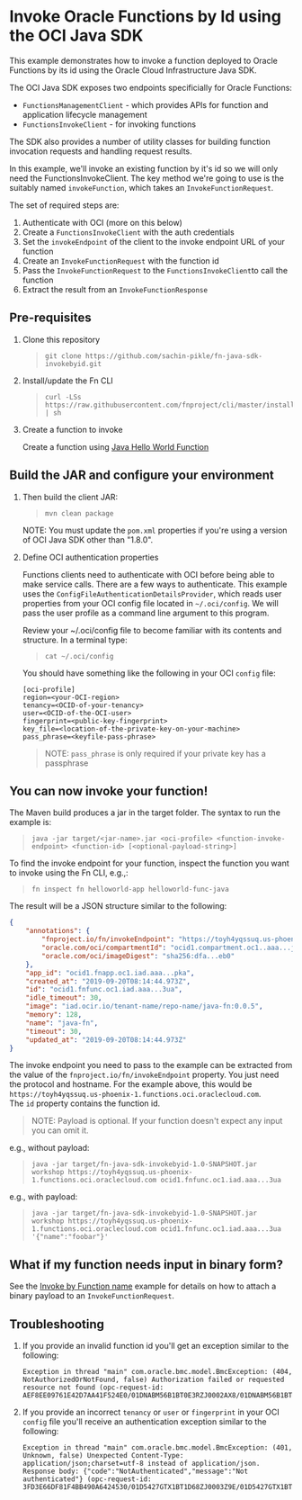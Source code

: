 # Invoke Oracle Functions by Id using the OCI Java SDK

This example demonstrates how to invoke a function deployed to Oracle Functions
by its id using the Oracle Cloud Infrastructure Java SDK.

The OCI Java SDK exposes two endpoints specificially for Oracle Functions:

- `FunctionsManagementClient` - which provides APIs for function and application
  lifecycle management
- `FunctionsInvokeClient` - for invoking functions

The SDK also provides a number of utility classes for building function
invocation requests and handling request results.

In this example, we'll invoke an existing function by it's id so we will only 
need the FunctionsInvokeClient. The key method we're going to use is the
suitably named `invokeFunction`, which takes an `InvokeFunctionRequest`.

The set of required steps are:

1. Authenticate with OCI (more on this below)
2. Create a `FunctionsInvokeClient` with the auth credentials
3. Set the `invokeEndpoint` of the client to the invoke endpoint URL of your 
function
4. Create an `InvokeFunctionRequest` with the function id
5. Pass the `InvokeFunctionRequest` to the `FunctionsInvokeClient`to call the
 function
6. Extract the result from an `InvokeFunctionResponse`


## Pre-requisites

1. Clone this repository

   >```
   >git clone https://github.com/sachin-pikle/fn-java-sdk-invokebyid.git
   >```

2. Install/update the Fn CLI

   >```
   >curl -LSs https://raw.githubusercontent.com/fnproject/cli/master/install | sh
   >```

3. Create a function to invoke

   Create a function using [Java Hello World
   Function](https://github.com/abhirockzz/oracle-functions-hello-worlds/blob/master/java-hello-world.md)

## Build the JAR and configure your environment

1. Then build the client JAR:

   >```
   >mvn clean package
   >```

   NOTE: You must update the `pom.xml` properties if you're using a version
   of OCI Java SDK other than "1.8.0".

2. Define OCI authentication properties

   Functions clients need to authenticate with OCI before being able to make
   service calls. There are a few ways to authenticate. This example uses the
   `ConfigFileAuthenticationDetailsProvider`, which reads user properties from
   your OCI config file located in `~/.oci/config`. We will pass the user 
   profile as a command line argument to this program.
    
   Review your ~/.oci/config file to become familiar with its contents and 
   structure. In a terminal type:
    
   >```
   > cat ~/.oci/config
   >```
   
   You should have something like the following in your OCI `config` file:

   ```shell
   [oci-profile]
   region=<your-OCI-region>
   tenancy=<OCID-of-your-tenancy>
   user=<OCID-of-the-OCI-user>
   fingerprint=<public-key-fingerprint>
   key_file=<location-of-the-private-key-on-your-machine>
   pass_phrase=<keyfile-pass-phrase>
   ```

   > NOTE: `pass_phrase` is only required if your private key has a passphrase

## You can now invoke your function!

The Maven build produces a jar in the target folder. The syntax to run the
example is:

>`java -jar target/<jar-name>.jar <oci-profile> <function-invoke-endpoint>
> <function-id> [<optional-payload-string>]`

To find the invoke endpoint for your function, inspect the function you want
 to invoke using the Fn CLI, e.g.,:

>```
>fn inspect fn helloworld-app helloworld-func-java
>```

The result will be a JSON structure similar to the following:

```JSON
{
	"annotations": {
		"fnproject.io/fn/invokeEndpoint": "https://toyh4yqssuq.us-phoenix-1.functions.oci.oraclecloud.com/20181201/functions/ocid1.fnfunc.oc1.iad.aaa...3ua/actions/invoke",
		"oracle.com/oci/compartmentId": "ocid1.compartment.oc1..aaa...jia",
		"oracle.com/oci/imageDigest": "sha256:dfa...eb0"
	},
	"app_id": "ocid1.fnapp.oc1.iad.aaa...pka",
	"created_at": "2019-09-20T08:14:44.973Z",
	"id": "ocid1.fnfunc.oc1.iad.aaa...3ua",
	"idle_timeout": 30,
	"image": "iad.ocir.io/tenant-name/repo-name/java-fn:0.0.5",
	"memory": 128,
	"name": "java-fn",
	"timeout": 30,
	"updated_at": "2019-09-20T08:14:44.973Z"
}

```

The invoke endpoint you need to pass to the example can be extracted from the 
value of the `fnproject.io/fn/invokeEndpoint` property. You just need the
protocol and hostname. For the example above, this would be 
`https://toyh4yqssuq.us-phoenix-1.functions.oci.oraclecloud.com`.  
The `id` property contains the function id.

> NOTE: Payload is optional. If your function doesn't expect any input you
> can omit it.

e.g., without payload:

>```
>java -jar target/fn-java-sdk-invokebyid-1.0-SNAPSHOT.jar workshop https://toyh4yqssuq.us-phoenix-1.functions.oci.oraclecloud.com ocid1.fnfunc.oc1.iad.aaa...3ua
>```

e.g., with payload:

>```
>java -jar target/fn-java-sdk-invokebyid-1.0-SNAPSHOT.jar workshop https://toyh4yqssuq.us-phoenix-1.functions.oci.oraclecloud.com ocid1.fnfunc.oc1.iad.aaa...3ua '{"name":"foobar"}'
>```

## What if my function needs input in binary form?

See the [Invoke by Function name](https://github.com/abhirockzz/fn-java-sdk-invoke) 
example for details on how to attach a binary payload to an
 `InvokeFunctionRequest`.

## Troubleshooting

1. If you provide an invalid function id you'll get an exception similar to
   the following:

   ``` 
   Exception in thread "main" com.oracle.bmc.model.BmcException: (404, NotAuthorizedOrNotFound, false) Authorization failed or requested resource not found (opc-request-id: AEF8EE09761E42D7AA41F524E0/01DNABM56B1BT0E3RZJ0002AX8/01DNABM56B1BT0E3RZJ0002AX9)
   ```

2. If you provide an incorrect `tenancy` or `user` or `fingerprint` in your
   OCI `config` file you'll receive an authentication exception similar to the
   following:

   ``` 
   Exception in thread "main" com.oracle.bmc.model.BmcException: (401, Unknown, false) Unexpected Content-Type: application/json;charset=utf-8 instead of application/json. Response body: {"code":"NotAuthenticated","message":"Not authenticated"} (opc-request-id: 3FD3E66DF81F4BB490A6424530/01D5427GTX1BT1D68ZJ0003Z9E/01D5427GTX1BT1D68ZJ0003Z9F)
   ```